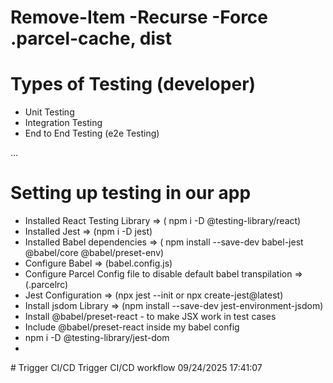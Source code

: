 # Remove-Item -Recurse -Force .parcel-cache, dist

# Types of Testing (developer)
- Unit Testing
- Integration Testing
- End to End Testing (e2e Testing)


...

# Setting up testing in our app
 - Installed React Testing Library =>  ( npm i -D @testing-library/react)
 - Installed Jest =>  (npm i -D jest)
 - Installed Babel dependencies =>  ( npm install --save-dev babel-jest @babel/core @babel/preset-env)
 - Configure Babel =>  (babel.config.js)
 - Configure Parcel Config file to disable default babel transpilation => (.parcelrc)
 - Jest Configuration => (npx jest --init or npx create-jest@latest)
 - Install jsdom Library => (npm install --save-dev jest-environment-jsdom)
 - Install @babel/preset-react - to make JSX work in test cases
 - Include @babel/preset-react inside my babel config
 - npm i -D @testing-library/jest-dom
 - 
#   T r i g g e r   C I / C D  
 T r i g g e r   C I / C D   w o r k f l o w   0 9 / 2 4 / 2 0 2 5   1 7 : 4 1 : 0 7  
 
